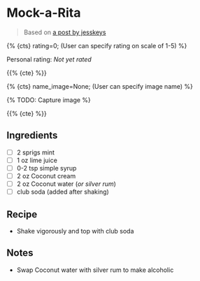 # Mock-a-Rita

> Based on [a post by jesskeys](https://www.instagram.com/jesskeys_/)

{% {cts} rating=0; (User can specify rating on scale of 1-5) %}

Personal rating: *Not yet rated*

{{% {cte} %}}

{% {cts} name_image=None; (User can specify image name) %}

{% TODO: Capture image %}

{{% {cte} %}}

## Ingredients

- [ ] 2 sprigs mint
- [ ] 1 oz lime juice
- [ ] 0-2 tsp simple syrup
- [ ] 2 oz Coconut cream
- [ ] 2 oz Coconut water (*or silver rum*)
- [ ] club soda (added after shaking)

## Recipe

- Shake vigorously and top with club soda

## Notes

- Swap Coconut water with silver rum to make alcoholic

